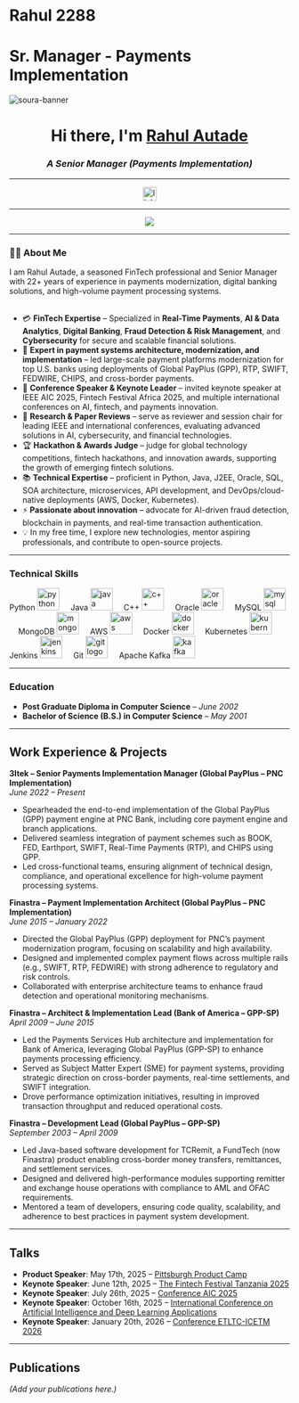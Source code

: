 # Rahul 2288
# Sr. Manager - Payments Implementation

<!--
Personal website and professional portfolio of Rahul Autade, showcasing expertise in fintech, payments innovation, AI research, technical documentation, and contributions to global technology conferences and projects.
-->

<img src="https://res.cloudinary.com/superfolio/image/upload/v1620689979/68747470733a2f2f692e70696e696d672e636f6d2f6f726967696e616c732f63362f33332f63322f63363333633230656465383266306530636564376435373064626533613166332e676966_yjuh2s.gif" alt="soura-banner">

<h1 align="center"> Hi there, I'm <a href="https://www.linkedin.com/in/rahul-autade-61310158/" target="_blank" rel="noopener noreferrer"> Rahul Autade </a> </h1>
<h3 align="center"><i>A Senior Manager (Payments Implementation)</i></h3>

---

<div align="center">
  <a href="https://www.linkedin.com/in/rahul-autade-61310158/" target="_blank">
    <img src="https://img.shields.io/static/v1?message=LinkedIn&logo=linkedin&label=&color=0077B5&logoColor=white&labelColor=&style=for-the-badge" height="25" alt="linkedin logo" />
  </a>
</div>

---

<div align="center">
  <img src="https://visitor-badge.laobi.icu/badge?page_id=RahulAutade2288.RahulAutade2288" />
</div>

---

<h3 align="left">👨‍💻 About Me</h3>

<p align="left">
  I am Rahul Autade, a seasoned FinTech professional and Senior Manager with 22+ years of experience in payments modernization, digital banking solutions, and high-volume payment processing systems.<br><br>

  - 💳 **FinTech Expertise** – Specialized in <b>Real-Time Payments</b>, <b>AI & Data Analytics</b>, <b>Digital Banking</b>, <b>Fraud Detection & Risk Management</b>,  and <b>Cybersecurity</b> for secure and scalable financial solutions.
  - 🔭 **Expert in payment systems architecture, modernization, and implementation** – led large-scale payment platforms modernization for top U.S. banks using deployments of Global PayPlus (GPP), RTP, SWIFT, FEDWIRE, CHIPS, and cross-border payments.<br>
  - 🎤 **Conference Speaker & Keynote Leader** – invited keynote speaker at IEEE AIC 2025, Fintech Festival Africa 2025, and multiple international conferences on AI, fintech, and payments innovation.<br>
  - 📄 **Research & Paper Reviews** – serve as reviewer and session chair for leading IEEE and international conferences, evaluating advanced solutions in AI, cybersecurity, and financial technologies.<br>
  - 🏆 **Hackathon & Awards Judge** – judge for global technology competitions, fintech hackathons, and innovation awards, supporting the growth of emerging fintech solutions.<br>
  - 📚 **Technical Expertise** – proficient in Python, Java, J2EE, Oracle, SQL, SOA architecture, microservices, API development, and DevOps/cloud-native deployments (AWS, Docker, Kubernetes).<br>
  - ⚡ **Passionate about innovation** – advocate for AI-driven fraud detection, blockchain in payments, and real-time transaction authentication.<br>
  - 💡 In my free time, I explore new technologies, mentor aspiring professionals, and contribute to open-source projects.<br>
</p>

---

### **Technical Skills**

<div align="left">
  Python
  <img src="https://cdn.jsdelivr.net/gh/devicons/devicon/icons/python/python-original.svg" height="40" alt="python logo" />
  <img width="12" />
  Java
  <img src="https://cdn.jsdelivr.net/gh/devicons/devicon/icons/java/java-original.svg" height="40" alt="java logo" />
  <img width="12" />
  C++
  <img src="https://cdn.jsdelivr.net/gh/devicons/devicon/icons/cplusplus/cplusplus-original.svg" height="40" alt="c++ logo" />
  <img width="12" />
  Oracle
  <img src="https://cdn.jsdelivr.net/gh/devicons/devicon/icons/oracle/oracle-original.svg" height="40" alt="oracle logo" />
  <img width="12" />
  MySQL
  <img src="https://cdn.jsdelivr.net/gh/devicons/devicon/icons/mysql/mysql-original-wordmark.svg" height="40" alt="mysql logo" />
  <img width="12" />
  MongoDB
  <img src="https://cdn.jsdelivr.net/gh/devicons/devicon/icons/mongodb/mongodb-original.svg" height="40" alt="mongodb logo" />
  <img width="12" />
  AWS
  <img src="https://cdn.jsdelivr.net/gh/devicons/devicon/icons/amazonwebservices/amazonwebservices-original.svg" height="40" alt="aws logo" />
  <img width="12" />
  Docker
  <img src="https://cdn.jsdelivr.net/gh/devicons/devicon/icons/docker/docker-original.svg" height="40" alt="docker logo" />
  <img width="12" />
  Kubernetes
  <img src="https://cdn.jsdelivr.net/gh/devicons/devicon/icons/kubernetes/kubernetes-plain.svg" height="40" alt="kubernetes logo" />
  <img width="12" />
  Jenkins
  <img src="https://cdn.jsdelivr.net/gh/devicons/devicon/icons/jenkins/jenkins-original.svg" height="40" alt="jenkins logo" />
  <img width="12" />
  Git
  <img src="https://cdn.jsdelivr.net/gh/devicons/devicon/icons/git/git-original.svg" height="40" alt="git logo" />
  <img width="12" />
  Apache Kafka
  <img src="https://cdn.jsdelivr.net/gh/devicons/devicon/icons/apachekafka/apachekafka-original.svg" height="40" alt="kafka logo" />
</div>

---

### **Education**
- **Post Graduate Diploma in Computer Science** – *June 2002*  
- **Bachelor of Science (B.S.) in Computer Science** – *May 2001*

---

## **Work Experience & Projects**

**3Itek – Senior Payments Implementation Manager (Global PayPlus – PNC Implementation)**  
*June 2022 – Present*  
- Spearheaded the end-to-end implementation of the Global PayPlus (GPP) payment engine at PNC Bank, including core payment engine and branch applications.  
- Delivered seamless integration of payment schemes such as BOOK, FED, Earthport, SWIFT, Real-Time Payments (RTP), and CHIPS using GPP.  
- Led cross-functional teams, ensuring alignment of technical design, compliance, and operational excellence for high-volume payment processing systems.

**Finastra – Payment Implementation Architect (Global PayPlus – PNC Implementation)**  
*June 2015 – January 2022*  
- Directed the Global PayPlus (GPP) deployment for PNC’s payment modernization program, focusing on scalability and high availability.  
- Designed and implemented complex payment flows across multiple rails (e.g., SWIFT, RTP, FEDWIRE) with strong adherence to regulatory and risk controls.  
- Collaborated with enterprise architecture teams to enhance fraud detection and operational monitoring mechanisms.

**Finastra – Architect & Implementation Lead (Bank of America – GPP-SP)**  
*April 2009 – June 2015*  
- Led the Payments Services Hub architecture and implementation for Bank of America, leveraging Global PayPlus (GPP-SP) to enhance payments processing efficiency.  
- Served as Subject Matter Expert (SME) for payment systems, providing strategic direction on cross-border payments, real-time settlements, and SWIFT integration.  
- Drove performance optimization initiatives, resulting in improved transaction throughput and reduced operational costs.

**Finastra – Development Lead (Global PayPlus – GPP-SP)**  
*September 2003 – April 2009*  
- Led Java-based software development for TCRemit, a FundTech (now Finastra) product enabling cross-border money transfers, remittances, and settlement services.  
- Designed and delivered high-performance modules supporting remitter and exchange house operations with compliance to AML and OFAC requirements.  
- Mentored a team of developers, ensuring code quality, scalability, and adherence to best practices in payment system development.

---

## **Talks**
- **Product Speaker**: May 17th, 2025 –  [Pittsburgh Product Camp](https://www.pghpcamp.com/proposed-sessions.html)  
- **Keynote Speaker**: June 12th, 2025 –  [The Fintech Festival Tanzania 2025](https://fintechfestival.africa/list-of-speakers/)  
- **Keynote Speaker**: July 26th, 2025 –  [Conference AIC 2025](https://www.scrs.in/conference/aic2025/speaker/talk/1035)  
- **Keynote Speaker**: October 16th, 2025 –  [International Conference on Artificial Intelligence and Deep Learning Applications](https://www.nerdpublication.com/icaidlp/)  
- **Keynote Speaker**: January 20th, 2026 –  [Conference ETLTC-ICETM 2026](https://www.interconf-etltc.net/keynotes)  

---

## **Publications**
*(Add your publications here.)*
